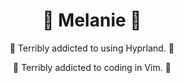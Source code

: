 <h1 align=center>
  🌸 Melanie 🌸
</h1>
<p align=center>🌺 Terribly addicted to using Hyprland. 🌹</p>
<p align=center>🌹 Terribly addicted to coding in Vim.  🌺</p>
